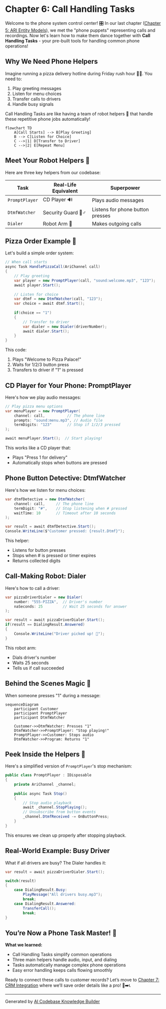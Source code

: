 # Chapter 6: Call Handling Tasks

Welcome to the phone system control center! 🎛️ In our last chapter ([Chapter 5: ARI Entity Models](05_ari_entity_models_.md)), we met the "phone puppets" representing calls and recordings. Now let's learn how to make them dance together with **Call Handling Tasks** - your pre-built tools for handling common phone operations!

## Why We Need Phone Helpers

Imagine running a pizza delivery hotline during Friday rush hour 🍕📞. You need to:
1. Play greeting messages
2. Listen for menu choices
3. Transfer calls to drivers
4. Handle busy signals

Call Handling Tasks are like having a team of robot helpers 🤖 that handle these repetitive phone jobs automatically!

```mermaid
flowchart TD
    A[Call Starts] --> B[Play Greeting]
    B --> C[Listen for Choice]
    C -->|1| D[Transfer to Driver]
    C -->|2| E[Repeat Menu]
```

## Meet Your Robot Helpers 🦾

Here are three key helpers from our codebase:

| Task           | Real-Life Equivalent      | Superpower                          |
|----------------|---------------------------|-------------------------------------|
| `PromptPlayer` | CD Player 🔊              | Plays audio messages                |
| `DtmfWatcher`  | Security Guard 👮♂️       | Listens for phone button presses    |
| `Dialer`       | Robot Arm 🤖              | Makes outgoing calls                |

## Pizza Order Example 🍕

Let's build a simple order system:
```csharp
// When call starts
async Task HandlePizzaCall(AriChannel call)
{
    // Play greeting
    var player = new PromptPlayer(call, "sound:welcome.mp3", "123");
    await player.Start();
    
    // Listen for choice
    var dtmf = new DtmfWatcher(call, "123");
    var choice = await dtmf.Start();
    
    if(choice == "1") 
    {
        // Transfer to driver
        var dialer = new Dialer(driverNumber);
        await dialer.Start();
    }
}
```
This code:
1. Plays "Welcome to Pizza Palace!"
2. Waits for 1/2/3 button press
3. Transfers to driver if "1" is pressed

## CD Player for Your Phone: PromptPlayer

Here's how we play audio messages:
```csharp
// Play pizza menu options
var menuPlayer = new PromptPlayer(
    channel: call,          // The phone line
    prompts: "sound:menu.mp3", // Audio file
    termDigits: "123"       // Stop if 1/2/3 pressed
);

await menuPlayer.Start();  // Start playing!
```
This works like a CD player that:
- Plays "Press 1 for delivery"
- Automatically stops when buttons are pressed

## Phone Button Detective: DtmfWatcher

Here's how we listen for menu choices:
```csharp
var dtmfDetective = new DtmfWatcher(
    channel: call,     // The phone line
    termDigit: "#",    // Stop listening when # pressed
    waitTime: 10       // Timeout after 10 seconds
);

var result = await dtmfDetective.Start();
Console.WriteLine($"Customer pressed: {result.Dtmf}");
```
This helper:
- Listens for button presses
- Stops when # is pressed or timer expires
- Returns collected digits

## Call-Making Robot: Dialer

Here's how to call a driver:
```csharp
var pizzaDriverDialer = new Dialer(
    number: "555-PIZZA",  // Driver's number
    naSeconds: 25         // Wait 25 seconds for answer
);

var result = await pizzaDriverDialer.Start();
if(result == DialingResult.Answered) 
{
    Console.WriteLine("Driver picked up! 🚗");
}
```
This robot arm:
- Dials driver's number
- Waits 25 seconds
- Tells us if call succeeded

## Behind the Scenes Magic 🔮

When someone presses "1" during a message:
```mermaid
sequenceDiagram
    participant Customer
    participant PromptPlayer
    participant DtmfWatcher
    
    Customer->>DtmfWatcher: Presses "1"
    DtmfWatcher->>PromptPlayer: "Stop playing!"
    PromptPlayer->>Customer: Stops audio
    DtmfWatcher->>Program: Returns "1"
```

## Peek Inside the Helpers 🧐

Here's a simplified version of `PromptPlayer`'s stop mechanism:
```csharp
public class PromptPlayer : IDisposable
{
    private AriChannel _channel;
    
    public async Task Stop()
    {
        // Stop audio playback
        await _channel.StopPlaying();
        // Unsubscribe from button events
        _channel.DtmfReceived -= OnButtonPress;
    }
}
```
This ensures we clean up properly after stopping playback.

## Real-World Example: Busy Driver

What if all drivers are busy? The Dialer handles it:
```csharp
var result = await pizzaDriverDialer.Start();

switch(result)
{
    case DialingResult.Busy:
        PlayMessage("All drivers busy.mp3");
        break;
    case DialingResult.Answered:
        TransferCall();
        break;
}
```

## You’re Now a Phone Task Master! 🎉

**What we learned:**
- Call Handling Tasks simplify common operations
- Three main helpers handle audio, input, and dialing
- Tasks automatically manage complex phone operations
- Easy error handling keeps calls flowing smoothly

Ready to connect these calls to customer records? Let’s move to [Chapter 7: CRM Integration](07_crm_integration_.md) where we’ll save order details like a pro! 📁➡️📞

---

Generated by [AI Codebase Knowledge Builder](https://github.com/The-Pocket/Tutorial-Codebase-Knowledge)